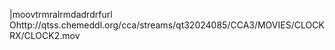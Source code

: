    |moov   trmra   lrmda   drdrf    url    Ohttp://qtss.chemeddl.org/cca/streams/qt32024085/CCA3/MOVIES/CLOCKRX/CLOCK2.mov  
